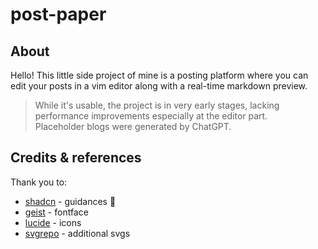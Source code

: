 # post-paper

## About

Hello! This little side project of mine is a posting platform where you can edit your posts in a vim editor along with a real-time markdown preview.

> While it's usable, the project is in very early stages, lacking performance improvements especially at the editor part.  
> Placeholder blogs were generated by ChatGPT.

## Credits & references

Thank you to:

* [shadcn](https://github.com/shadcn) - guidances 👑
* [geist](https://vercel.com/font) - fontface
* [lucide](https://lucide.dev/) - icons
* [svgrepo](https://www.svgrepo.com/) - additional svgs
